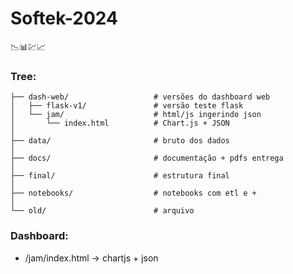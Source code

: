 # Softek-2024

📉📊💹📈

### Tree:
```
├── dash-web/                   # versões do dashboard web
│   ├── flask-v1/               # versão teste flask
│   └── jam/                    # html/js ingerindo json
│       └── index.html          # Chart.js + JSON
│
├── data/                       # bruto dos dados
│
├── docs/                       # documentação + pdfs entrega
│
├── final/                      # estrutura final
│
├── notebooks/                  # notebooks com etl e +
│
└── old/                        # arquivo
```
### Dashboard:

- /jam/index.html -> chartjs + json
